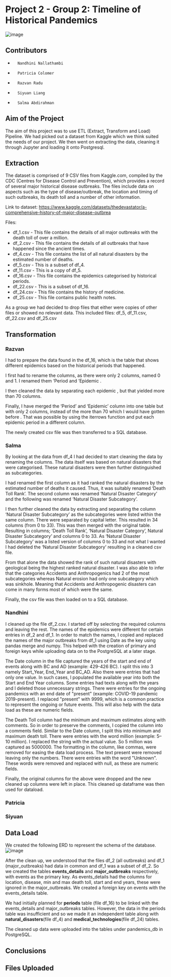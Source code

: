 # Project 2 - Group 2: Timeline of Historical Pandemics
![image](https://user-images.githubusercontent.com/111789352/203872440-2bfee4c2-ea1b-4bff-8fe6-ada92cb712c4.png)

## Contributors
-   	Nandhini Nallathambi 
-   	Patricia Colomer
-   	Razvan Radu 
-   	Siyuan Liang 
-   	Salma Abdirahman

## Aim of the Project

The aim of this project was to use ETL (Extract, Transform and Load) Pipeline. We had picked out a dataset from Kaggle which we think suited the needs of our project. We then went on extracting the data, cleaning it through Jupyter and loading it onto Postgresql.


## Extraction

The dataset is comprised of 9 CSV files from Kaggle.com, compiled by the CDC (Centres for Disease Control and Prevention), which provides a record of several major historical disease outbreaks. The files include data on aspects such as the type of disease/outbreak, the location and timing of such outbreaks, its death toll and a number of other information.
 
Link to dataset: https://www.kaggle.com/datasets/thedevastator/a-comprehensive-history-of-major-disease-outbrea
 
Files:
- df_1.csv - This file contains the details of all major outbreaks with the death toll of over a million.
- df_2.csv - This file contains the details of all outbreaks that have happened since the ancient times.
- df_4.csv - This file contains the list of all natural disasters by the estimated number of deaths.
- df_5.csv - This is a subset of df_4.
- df_11.csv - This is a copy of df_5.
- df_16.csv - This file contains the epidemics categorised by historical periods.
- df_22.csv - This is a subset of df_16.
- df_24.csv - This file contains the history of medicine.
- df_25.csv - This file contains public health notes.

As a group we had decided to drop files that either were copies of other files or showed no relevant data. This included files: df_5, df_11.csv, df_22.csv and df_25.csv

## Transformation

### Razvan
I had to prepare the data found in the df_16, which is the table that shows different epidemics based on the historical periods that happened.

I first had to rename the columns, as there were only 2 columns, named 0 and 1. I renamed them ‘Period and ‘Epidemic .
 
I then cleaned the data by separating each epidemic , but that yielded more than 70 columns. 

Finally, I have merged the ‘Period’ and ‘Epidemic’ column into one table but with only 2 columns, instead of the more than 70 which I would have gotten before . That was possible by using the iterrows function and put each epidemic period in a different column.
 
The newly created csv file was then transferred to a SQL database.



### Salma

By looking at the data from df_4 I had decided to start cleaning the data by renaming the columns. The data itself was based on natural disasters that were categorised. These natural disasters were then further distinguished as subcategories.

I had renamed the first column as it had ranked the natural disasters by the estimated number of deaths it caused. Thus, it was suitably renamed ‘Death Toll Rank’. The second column was renamed ‘Natural Disaster Category’ and the following was renamed ‘Natural Disaster Subcategory’. 

I then further cleaned the data by extracting and separating the column ‘Natural Disaster Subcategory’ as the subcategories were listed within the same column. There were separated by capital letter. This resulted in 34 columns (from 0 to 33). This was then merged with the original table. Resulting in columns; ‘Death Toll Rank’, ‘Natural Disaster Category’, Natural Disaster Subcategory’ and columns 0 to 33. As ‘Natural Disaster Subcategory’ was a listed version of columns 0 to 33 and not what I wanted I had deleted the ‘Natural Disaster Subcategory’ resulting in a cleaned csv file.

From that alone the data showed the rank of such natural disasters with geological being the highest ranked natural disaster. I was also able to infer that the categories Accidents and Anthropogenics had 2 of the most subcategories whereas Natural erosion had only one subcategory which was sinkhole. Meaning that Accidents and Anthropogenic disasters can come in many forms most of which were the same.

Finally, the csv file was then loaded on to a SQL database.



### Nandhini

I cleaned up the file df_2.csv. I started off by selecting the required columns and leaving the rest. The names of the epidemics were different for certain entries in df_2 and df_1. In order to match the names, I copied and replaced the names of the major outbreaks from df_1 using Date as the key using pandas merge and numpy. This helped with the creation of primary and foreign keys while uploading data on to the PostgreSQL at a later stage.

The Date column in the file captured the years of the start and end of events along with BC and AD (example: 429-426 BC). I split this into 3 namely Start_Year, End_Year and BC_AD. Also there were entries that had only one value. In such cases, I populated the available year into both the Start and End Year columns. Some entries had texts along with the years and I deleted those unnecessary strings. There were entries for the ongoing pandemics with an end date of "present" (example: COVID-19 pandemic	2019-present). I replaced "present" with 9999, which is a common practice to represent the ongoing or future events. This will also help with the data load as these are numeric fields.

The Death Toll column had the minimum and maximum estimates along with comments. So in order to preserve the comments, I copied the column into a comments field. Similar to the Date column, I split this into minimum and maximum death toll. There were entries with the word million (example: 5–10 million). I replaced the string with the actual value. So 5 million was captured as 5000000. The formatting in the column, like commas, were removed for easing the data load process. The text present were removed leaving only the numbers. There were entries with the word "Unknown". These words were removed and replaced with null, as these are numeric fields.

Finally, the original columns for the above were dropped and the new cleaned up columns were left in place. This cleaned up dataframe was then used for dataload.



### Patricia
<insert>



### Siyuan
<insert>



## Data Load

We created the following ERD to represent the schema of the database.
![image](https://user-images.githubusercontent.com/111614210/203915425-9d06a4ba-33fa-4003-9228-68e7edbb6ff6.png)

After the clean up, we understood that the files df_2 (all outbreaks) and df_1 (major_outbreaks) had data in common and df_1 was a subset of df_2. So we created the tables **events_details** and **major_outbreaks** respectively, with events as the primary key. As events_details had the columns for location, disease, min and max death toll, start and end years, these were ignored in the major_outbreaks. We created a foreign key on events with the events_details table.

We had initially planned for **periods** table (file df_16) to be linked with the events_details and major_outbreaks tables. However, the data in the periods table was insufficient and so we made it an independent table along with **natural_disasters**(file df_4) and **medical_technologies**(file df_24) tables.

The cleaned up data were uploaded into the tables under pandemics_db in PostgreSQL. 


## Conclusions
 
 
## Files Uploaded 
